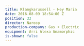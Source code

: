 ```yaml
---
title: Klangkarussell - Hey Maria
date: 2016-08-09 18:54:00 Z
position: 33
director: Naroop
production-company: Gas + Electric
equipment: Arri Alexa Anamorphic
is-shown: false
---
```


